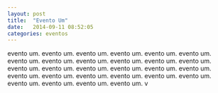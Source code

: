 ```yaml
---
layout: post
title:  "Evento Um"
date:   2014-09-11 08:52:05
categories: eventos
---
```


evento um. evento um. evento um. evento um. evento um. evento um. evento um. evento um. evento um. evento um.
evento um. evento um. evento um. evento um. evento um. evento um. evento um. evento um. evento um.
evento um. evento um. evento um. evento um. evento um. evento um. evento um. evento um. evento um. v

